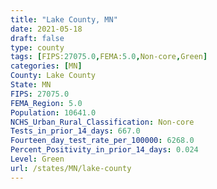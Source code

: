 ```yaml
---
title: "Lake County, MN"
date: 2021-05-18
draft: false
type: county
tags: [FIPS:27075.0,FEMA:5.0,Non-core,Green]
categories: [MN]
County: Lake County
State: MN
FIPS: 27075.0
FEMA_Region: 5.0
Population: 10641.0
NCHS_Urban_Rural_Classification: Non-core
Tests_in_prior_14_days: 667.0
Fourteen_day_test_rate_per_100000: 6268.0
Percent_Positivity_in_prior_14_days: 0.024
Level: Green
url: /states/MN/lake-county
---
```



